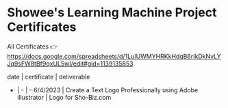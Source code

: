# Showee's Learning Machine Project Certificates


All Certificates 👉 https://docs.google.com/spreadsheets/d/1LuIUWMYHRKkHdgB6rIkDkNvLYJq9sFW8tBf9qxUL5wI/edit#gid=1139135853


date | certificate | deliverable
- | - | -
6/4/2023 | Create a Text Logo Professionally using Adobe illustrator | Logo for Sho-Biz.com

